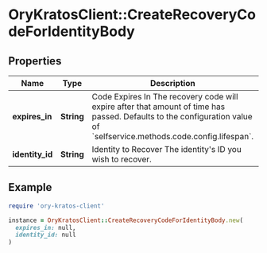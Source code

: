 # OryKratosClient::CreateRecoveryCodeForIdentityBody

## Properties

| Name | Type | Description | Notes |
| ---- | ---- | ----------- | ----- |
| **expires_in** | **String** | Code Expires In  The recovery code will expire after that amount of time has passed. Defaults to the configuration value of &#x60;selfservice.methods.code.config.lifespan&#x60;. | [optional] |
| **identity_id** | **String** | Identity to Recover  The identity&#39;s ID you wish to recover. |  |

## Example

```ruby
require 'ory-kratos-client'

instance = OryKratosClient::CreateRecoveryCodeForIdentityBody.new(
  expires_in: null,
  identity_id: null
)
```

